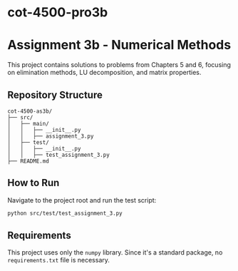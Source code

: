 # cot-4500-pro3b

# Assignment 3b - Numerical Methods

This project contains solutions to problems from Chapters 5 and 6, focusing on elimination methods, LU decomposition, and matrix properties.

## Repository Structure
```
cot-4500-as3b/
├── src/
│   ├── main/
│   │   ├── __init__.py
│   │   ├── assignment_3.py
│   ├── test/
│   │   ├── __init__.py
│   │   ├── test_assignment_3.py
├── README.md
```

## How to Run
Navigate to the project root and run the test script:
```bash
python src/test/test_assignment_3.py
```

## Requirements
This project uses only the `numpy` library. Since it's a standard package, no `requirements.txt` file is necessary.

